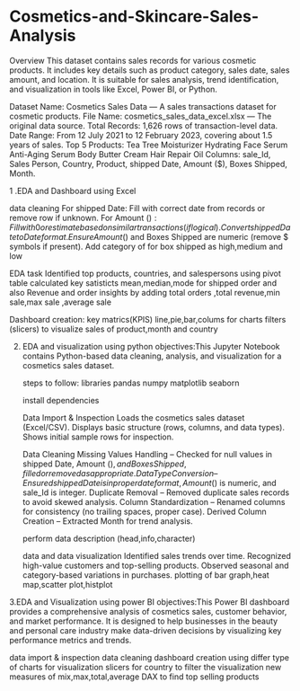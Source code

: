 # Cosmetics-and-Skincare-Sales-Analysis
Overview
This dataset contains sales records for various cosmetic products. It includes key details such as product category, sales date, sales amount, and location. It is suitable for sales analysis, trend identification, and visualization in tools like Excel, Power BI, or Python.

Dataset Name: Cosmetics Sales Data — A sales transactions dataset for cosmetic products.
File Name: cosmetics_sales_data_excel.xlsx — The original data source.
Total Records: 1,626 rows of transaction-level data.
Date Range: From 12 July 2021 to 12 February 2023, covering about 1.5 years of sales.
Top 5 Products:
Tea Tree Moisturizer
Hydrating Face Serum
Anti-Aging Serum
Body Butter Cream
Hair Repair Oil
Columns: sale_Id, Sales Person, Country, Product, shipped Date, Amount ($), Boxes Shipped, Month.

1 .EDA and Dashboard using  Excel
  
   data cleaning
   For shipped Date: Fill with correct date from records or remove row if unknown.
   For Amount ($): Fill with 0 or estimate based on similar transactions (if logical).
   Convert shipped Date to Date format.
   Ensure Amount ($) and Boxes Shipped are numeric (remove $ symbols if present).
   Add category of for box shipped as high,medium and low

   EDA task
   Identified top products, countries, and salespersons using pivot table
   calculated key satisticts 
   mean,median,mode for shipped order and also Revenue and order insights by adding total orders ,total revenue,min sale,max sale ,average sale

   Dashboard creation:
   key matrics(KPIS)
   line,pie,bar,colums for charts
   filters (slicers) to visualize sales of product,month and country

2. EDA and visualization using python
   objectives:This Jupyter Notebook contains Python-based data cleaning, analysis, and visualization for a cosmetics sales dataset.

   steps to follow:
   libraries 
   pandas
   numpy
   matplotlib
   seaborn

   install dependencies

   Data Import & Inspection
   Loads the cosmetics sales dataset (Excel/CSV).
   Displays basic structure (rows, columns, and data types).
   Shows initial sample rows for inspection.

   Data Cleaning
   Missing Values Handling – Checked for null values in shipped Date, Amount ($), and Boxes Shipped, filled or removed as appropriate.
   Data Type Conversion – Ensured shipped Date is in proper date format, Amount ($) is numeric, and sale_Id is integer.
   Duplicate Removal – Removed duplicate sales records to avoid skewed analysis.
   Column Standardization – Renamed columns for consistency (no trailing spaces, proper case).
   Derived Column Creation – Extracted Month for trend analysis.

   perform data description (head,info,character)

   data and data visualization
   Identified sales trends over time.
   Recognized high-value customers and top-selling products.
   Observed seasonal and category-based variations in purchases.
   plotting of bar graph,heat map,scatter plot,histplot
   
3.EDA and Visualization using power BI
  objectives:This Power BI dashboard provides a comprehensive analysis of cosmetics sales, customer behavior, and market performance. It is designed to help businesses in the beauty and personal care industry       make data-driven decisions by visualizing key performance metrics and trends.

  data import & inspection
  data cleaning 
  dashboard creation using differ type of charts for visualization
  slicers for country to filter the visualization
  new measures of mix,max,total,average 
  DAX to find top selling products 


